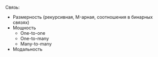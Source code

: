 
Связь:
- Размерность (рекурсивная, M-арная, соотношения в бинарных связях)
- Мощность 
	- One-to-one
	- One-to-many
	- Many-to-many
- Модальность 

